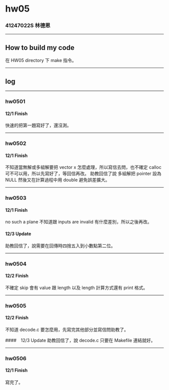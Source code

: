 hw05
===

### 41247022S 林德恩

---

## How to build my code
在 HW05 directory 下 make 指令。

---

## log

---

### hw0501

#### 12/1 Finish
快速的把第一題寫好了，還沒測。

----

### hw0502

#### 12/1 Finish
不知道當無解或多組解要把 vector x 怎麼處理，所以寫信去問，也不確定 calloc 可不可以用，所以先寫好了，等回信再改。
助教回信了說 多組解把 pointer 設為 NULL
然後又在計算過程中用 double 避免誤差擴大。

----

### hw0503

#### 12/1 Finish
no such a plane 不知道跟 inputs are invalid 有什麼差別，所以之後再改。

#### 12/3 Update
助教回信了，說需要在回傳時四捨五入到小數點第二位。

----

### hw0504

#### 12/2 Finish
不確定 skip 會有 value 跟 length 以及 length 計算方式還有 print 格式。

----

### hw0505

#### 12/2 Finish
不知道 decode.c 要怎麼用，先寫完其他部分並寫信問助教了。

####　12/3 Update
助教回信了，說 decode.c 只要在 Makefile 連結就好。

----

### hw0506

#### 12/1 Finish
寫完了。